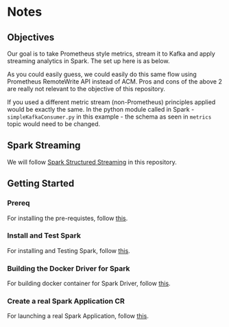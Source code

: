 # Notes

## Objectives
 Our goal is to take Prometheus style metrics, stream it to Kafka and apply streaming analytics in Spark. The set up here is as below.

 As you could easily guess, we could easily do this same flow using Prometheus RemoteWrite API instead of ACM. Pros and cons of the above 2 are really not relevant to the objective of this repository.

 If you used a different metric stream (non-Prometheus) principles applied would be exactly the same. In the python module called in Spark - `simpleKafkaConsumer.py` in this example - the schema as seen in `metrics` topic would need to be changed.
## Spark Streaming

We will follow [Spark Structured Streaming](https://spark.apache.org/docs/3.3.0/structured-streaming-programming-guide.html) in this repository.
## Getting Started
### Prereq

For installing the pre-requistes, follow [this](https://github.com/bjoydeep/obs-streaming/blob/main/InstallPreReqs.md).

### Install and Test Spark

For installing and Testing Spark, follow [this](https://github.com/bjoydeep/obs-streaming/blob/main/InstallSpark.md).

### Building the Docker Driver for Spark

For building docker container for Spark Driver, follow [this](https://github.com/bjoydeep/obs-streaming/blob/main/CreateSparkDockerDriver.md).

### Create a real Spark Application CR

For launching a real Spark Application, follow [this](https://github.com/bjoydeep/obs-streaming/blob/main/LaunchSparkJob.md).

 
